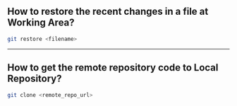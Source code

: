 ## How to restore the recent changes in a file at Working Area?

```bash
git restore <filename>
````

---

## How to get the remote repository code to Local Repository?

```bash
git clone <remote_repo_url>
```
